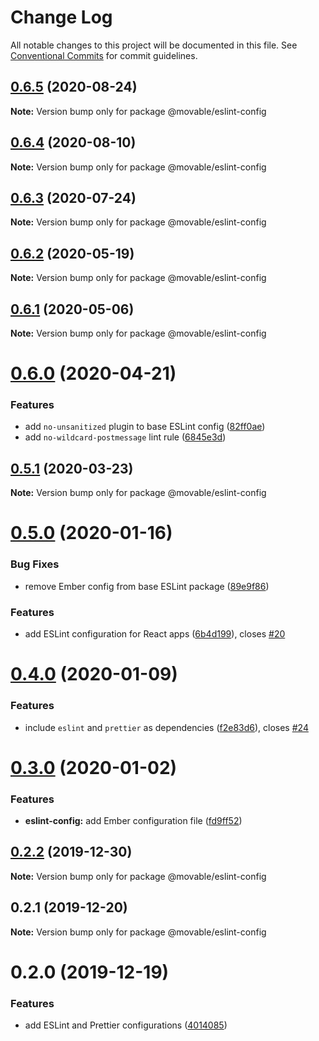 # Change Log

All notable changes to this project will be documented in this file.
See [Conventional Commits](https://conventionalcommits.org) for commit guidelines.

## [0.6.5](https://github.com/movableink/lint-config/compare/@movable/eslint-config@0.6.4...@movable/eslint-config@0.6.5) (2020-08-24)

**Note:** Version bump only for package @movable/eslint-config

## [0.6.4](https://github.com/movableink/lint-config/compare/@movable/eslint-config@0.6.3...@movable/eslint-config@0.6.4) (2020-08-10)

**Note:** Version bump only for package @movable/eslint-config

## [0.6.3](https://github.com/movableink/lint-config/compare/@movable/eslint-config@0.6.2...@movable/eslint-config@0.6.3) (2020-07-24)

**Note:** Version bump only for package @movable/eslint-config

## [0.6.2](https://github.com/movableink/lint-config/compare/@movable/eslint-config@0.6.1...@movable/eslint-config@0.6.2) (2020-05-19)

**Note:** Version bump only for package @movable/eslint-config

## [0.6.1](https://github.com/movableink/lint-config/compare/@movable/eslint-config@0.6.0...@movable/eslint-config@0.6.1) (2020-05-06)

**Note:** Version bump only for package @movable/eslint-config

# [0.6.0](https://github.com/movableink/lint-config/compare/@movable/eslint-config@0.5.1...@movable/eslint-config@0.6.0) (2020-04-21)

### Features

- add `no-unsanitized` plugin to base ESLint config ([82ff0ae](https://github.com/movableink/lint-config/commit/82ff0aeeb2df89b858121ba8824049e62fe55b91))
- add `no-wildcard-postmessage` lint rule ([6845e3d](https://github.com/movableink/lint-config/commit/6845e3d7f0bfdcd515910a2b7afd53d1b6718b2e))

## [0.5.1](https://github.com/movableink/lint-config/compare/@movable/eslint-config@0.5.0...@movable/eslint-config@0.5.1) (2020-03-23)

**Note:** Version bump only for package @movable/eslint-config

# [0.5.0](https://github.com/movableink/lint-config/compare/@movable/eslint-config@0.4.0...@movable/eslint-config@0.5.0) (2020-01-16)

### Bug Fixes

- remove Ember config from base ESLint package ([89e9f86](https://github.com/movableink/lint-config/commit/89e9f86b331e0dd997493938fda14fe13d28c17d))

### Features

- add ESLint configuration for React apps ([6b4d199](https://github.com/movableink/lint-config/commit/6b4d199a9b9f9f4347bd2207bef21061d9a20277)), closes [#20](https://github.com/movableink/lint-config/issues/20)

# [0.4.0](https://github.com/movableink/lint-config/compare/@movable/eslint-config@0.3.0...@movable/eslint-config@0.4.0) (2020-01-09)

### Features

- include `eslint` and `prettier` as dependencies ([f2e83d6](https://github.com/movableink/lint-config/commit/f2e83d6c2055b8413ce4716bc6e2ecebf985dd29)), closes [#24](https://github.com/movableink/lint-config/issues/24)

# [0.3.0](https://github.com/movableink/lint-config/compare/@movable/eslint-config@0.2.2...@movable/eslint-config@0.3.0) (2020-01-02)

### Features

- **eslint-config:** add Ember configuration file ([fd9ff52](https://github.com/movableink/lint-config/commit/fd9ff52456d0d0024bee053b280ea26d3330a30d))

## [0.2.2](https://github.com/movableink/lint-config/compare/@movable/eslint-config@0.2.1...@movable/eslint-config@0.2.2) (2019-12-30)

**Note:** Version bump only for package @movable/eslint-config

## 0.2.1 (2019-12-20)

**Note:** Version bump only for package @movable/eslint-config

# 0.2.0 (2019-12-19)

### Features

- add ESLint and Prettier configurations ([4014085](https://github.com/movableink/lint-config/commit/40140854423b0acd42f02d2e93b1e785c0fb8279))
